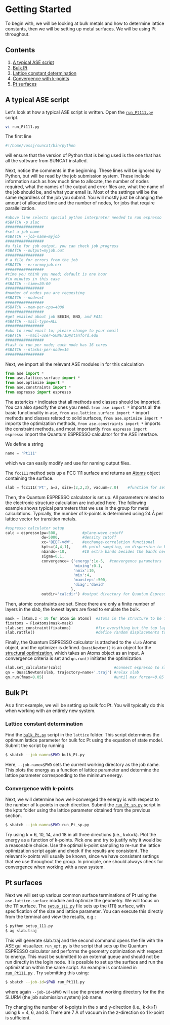 # Getting Started
To begin with, we will be looking at bulk metals and how to determine lattice constants, then we will be setting up metal surfaces. We will be using Pt throughout.
## Contents
1. [A typical ASE script](#a-typical-ase-script)
1. [Bulk Pt](#bulk-pt)
  1. [Lattice constant determination](#lattice-constant-determination)
  2. [Convergence with k-points](#convergence-with-k-points)
2. [Pt surfaces](#pt-surfaces)

## A typical ASE script

Let's look at how a typical ASE script is written. Open the [`run_Pt111.py`](run_Pt111.py) script.
```bash
vi run_Pt111.py
```

The first line
```python
#!/home/vossj/suncat/bin/python
```
will ensure that the version of Python that is being used is the one that has all the software from SUNCAT installed.

Next, notice the comments in the beginning. These lines will be ignored by Python, but will be read by the job submission system. These include information such as how much time to allocate, the number of nodes required, what the names of the output and error files are, what the name of the job should be, and what your email is. Most of the settings will be the same regardless of the job you submit. You will mostly just be changing the amount of allocated time and the number of nodes, for jobs that require parallelization.
```python
#above line selects special python interpreter needed to run espresso
#SBATCH -p slac
#################
#set a job name
#SBATCH --job-name=myjob
#################
#a file for job output, you can check job progress
#SBATCH --output=myjob.out
#################
# a file for errors from the job
#SBATCH --error=myjob.err
#################
#time you think you need; default is one hour
#in minutes in this case
#SBATCH --time=20:00
#################
#number of nodes you are requesting
#SBATCH --nodes=1
#################
#SBATCH --mem-per-cpu=4000
#################
#get emailed about job BEGIN, END, and FAIL
#SBATCH --mail-type=ALL
#################
#who to send email to; please change to your email
#SBATCH  --mail-user=SUNETID@stanford.edu
#################
#task to run per node; each node has 16 cores
#SBATCH --ntasks-per-node=16
#################
```

Next, we import all the relevant ASE modules in for this calculation
```python
from ase import *
from ase.lattice.surface import *
from ase.optimize import *
from ase.constraints import *
from espresso import espresso
```

The astericks `*` indicates that all methods and classes should be imported. You can also specify the ones you need. `from ase import *` imports all the basic functionality in ase, `from ase.lattice.surface import *` import methods and classes related to solid surfaces, `from ase.optimize import *` imports the optimization methods, `from ase.constraints import *` imports the constraint methods, and most importantly `from espresso import espresso` import the Quantum ESPRESSO calculator for the ASE interface.

We define a string

```python
name = 'Pt111'
```
which we can easily modify and use for naming output files.

The `fcc111` method sets up a FCC 111 surface and returns an [Atoms](https://wiki.fysik.dtu.dk/ase/ase/atoms.html) object containing the surface. 

```python
slab = fcc111('Pt', a=a, size=(2,2,3), vacuum=7.0)    #function for setting up a fcc(111) surface
```


Then, the Quantum ESPRESSO calculator is set up. All parameters related to the electronic structure calculation are included here. The following example shows typical parameters that we use in the group for metal calculations. Typically, the number of k-points is determined using 24 Å per lattice vector for transition metals.

```python
#espresso calculator setup
calc = espresso(pw=500,           #plane-wave cutoff
                dw=5000,          #density cutoff
                xc='BEEF-vdW',    #exchange-correlation functional
                kpts=(4,4,1),     #k-point sampling, no dispersion to be sampled along z
                nbands=-10,       #10 extra bands besides the bands needed to hold the valence electrons
                sigma=0.1,
                convergence= {'energy':1e-5,  #convergence parameters
                              'mixing':0.1,
                              'nmix':10,
                              'mix':4,
                              'maxsteps':500,
                              'diag':'david'
                             },
                outdir='calcdir') #output directory for Quantum Espresso files
```

Then, atomic constraints are set. Since there are only a finite number of layers in the slab, the lowest layers are fixed to emulate the bulk. 

```python
mask = [atom.z < 10 for atom in atoms]  #atoms in the structure to be fixed
fixatoms = FixAtoms(mask=mask)
slab.set_constraint(fixatoms)           #fix everything but the top layer atoms
slab.rattle()                           #define random displacements to the atomic positions before optimization
```

Finally, the Quantum ESPRESSO calculator is attached to the `slab` Atoms object, and the optimizer is defined. `QuasiNewton()` is an object for the [structural optimization](https://wiki.fysik.dtu.dk/ase/ase/optimize.html), which takes an Atoms object as an input. A convergence criteria is set and `qn.run()` initiates the optimization.

```python
slab.set_calculator(calc)                       #connect espresso to slab
qn = QuasiNewton(slab, trajectory=name+'.traj') #relax slab
qn.run(fmax=0.05)                               #until max force<=0.05 eV/AA
```
## Bulk Pt
As a first example, we will be setting up bulk fcc Pt. You will typically do this when working with an entirely new system. 
### Lattice constant determination
Find the [`bulk_Pt.py`](bulk_Pt.py) script in the `lattice` folder. This script determines the optimum lattice parameter for bulk fcc Pt using the equation of state model. Submit the script by running
```bash
$ sbatch --job-name=$PWD bulk_Pt.py
```
Here, `--job-name=$PWD` sets the current working directory as the job name. This plots the energy as a function of lattice parameter and determine the lattice parameter corresponding to the minimum energy.

### Convergence with k-points
Next, we will determine how well-converged the energy is with respect to the number of k-points in each direction. Submit the [`run_Pt_sp.py`](run_Pt_sp.py) script in the kpts folder using the lattice parameter obtained from the previous section.

```bash
$ sbatch --job-name=$PWD run_Pt_sp.py
```
Try using k = 6, 10, 14, and 18 in all three directions (i.e., k×k×k). Plot the energy as a function of k-points. Pick one and try to justify why it would be a reasonable choice. Use the optimal k-point sampling to re-run the lattice optimization script again and check if the results are consistent. The relevant k-points will usually be known, since we have consistent settings that we use throughout the group. In principle, one should always check for convergence when working with a new system.

## Pt surfaces
Next we will set up various common surface terminations of Pt using the `ase.lattice.surface` module and optimize the geometry. We will focus on the 111 surface. The [`setup_111.py`](setup_111.py) file sets up the (111) surface, with specification of the size and lattice parameter. You can execute this directly from the terminal and view the results, e.g.:
```bash
$ python setup_111.py
$ ag slab.traj
```

This will generate slab.traj and the second command opens the file with the ASE gui visualizer.
`run_opt.py` is the script that sets up the Quantum ESPRESSO calculator and performs the geometry optimization with respect to energy. This must be submitted to an external queue and should not be run directly in the login node. It is possible to set up the surface and run the optimization within the same script. An example is contained in [`run_Pt111.py`](run_Pt111.py) . Try submitting this using:

```bash
$ sbatch --job-id=$PWD run_Pt111.py
```

where again `--job-id=$PWD` will use the present working directory for the the SLURM (the job submission system) job name.

Try changing the number of k-points in the x and y-direction (i.e., k×k×1) using k = 4, 6, and 8. There are 7 Å of vacuum in the z-direction so 1 k-point is sufficient.
